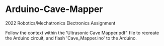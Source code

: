 # Arduino-Cave-Mapper
2022 Robotics/Mechatronics Electronics Assignment

Follow the context within the 'Ultrasonic Cave Mapper.pdf" file to recreate the Arduino circuit, and flash 'Cave_Mapper.ino' to the Arduino.
